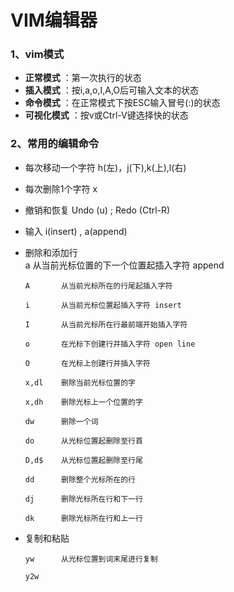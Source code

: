 # VIM编辑器

### 1、vim模式
- **正常模式** ：第一次执行的状态
- **插入模式** ：按i,a,o,I,A,O后可输入文本的状态
- **命令模式** ：在正常模式下按ESC输入冒号(:)的状态
- **可视化模式** ：按v或Ctrl-V键选择快的状态

### 2、常用的编辑命令
- 每次移动一个字符
      h(左)，j(下),k(上),l(右)
- 每次删除1个字符
      x
- 撤销和恢复
      Undo (<Esc>u) ; Redo (Ctrl-R)
- 输入
      i(insert) , a(append)  
- 删除和添加行    
      a       从当前光标位置的下一个位置起插入字符 append

      A       从当前光标所在的行尾起插入字符

      i       从当前光标位置起插入字符 insert

      I       从当前光标所在行最前端开始插入字符

      o       在光标下创建行并插入字符 open line

      O       在光标上创建行并插入字符

      x,dl    删除当前光标位置的字

      x,dh    删除光标上一个位置的字

      dw      删除一个词

      do      从光标位置起删除至行首

      D,d$    从光标位置起删除至行尾

      dd      删除整个光标所在的行

      dj      删除光标所在行和下一行

      dk      删除光标所在行和上一行

- 复制和粘贴

      yw      从光标位置到词末尾进行复制

      y2w        
